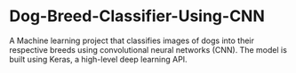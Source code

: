 # Dog-Breed-Classifier-Using-CNN
A Machine learning project that classifies images of dogs into their respective breeds using convolutional neural networks (CNN). The model is built using Keras, a high-level deep learning API.
